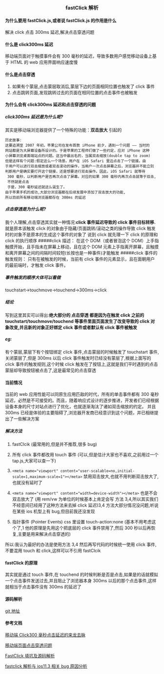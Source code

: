 ### <center>fastClick 解析</center>

#### 为什么要用 fastClick.js,或者说 fastClick.js 的作用是什么

解决 click 点击 300ms 延迟,解决点击穿透问题

#### 什么是 click300ms 延迟

移动端页面对于触摸事件会有 300 毫秒的延迟，导致多数用户感觉移动设备上基于 HTML 的 web 应用界面响应速度慢

#### 什么是点击穿透

1. 如果有个蒙层,点击蒙层取消后,蒙层下边的页面相同位置也触发了 click 事件
1. 点击跳转页面,发现跳转过去的页面在相同位置的点击事件也被触发

#### 为什么会有 click300ms 延迟和点击穿透的问题

##### click300ms 延迟是为什么呢?

其实是移动端浏览器提供了一个特殊的功能：<b>双击放大</b> 引起的

```
历史故事:
这要追溯至 2007 年初。苹果公司在发布首款 iPhone 前夕，遇到一个问题 —— 当时的
网站都是为大屏幕设备所设计的。于是苹果的工程师们做了一些约定，应对 iPhone 这种
小屏幕浏览桌面端站点的问题。这当中最出名的，当属双击缩放(double tap to zoom)
但是这样有个问题:假定这么一个场景。用户在 iOS Safari 里边点击了一个链接。由
于用户可以进行双击缩放或者双击滚动的操作，当用户一次点击屏幕之后，浏览器并不能立刻
判断用户是确实要打开这个链接，还是想要进行双击操作。因此，iOS Safari 就等待
 300 毫秒，以判断用户是否再次点击了屏幕。对应的如果 300 毫秒内再次点击就等于双击,
 不然就是点击
 于是，300 毫秒延迟就这么诞生了。
由于苹果手机的成功,大部分浏览器都在后续发展中添加了双击放大的功能,
所以目前所有移动端浏览器都存在 300ms 的延迟
```

##### 点击穿透是为什么呢?

我个人理解,点击穿透其实就一种情况:<b>click 事件延迟导致的 click 事件目标转移.</b>就是原本该触发 click 的对象由于隐藏/页面跳转/滚动之类的操作导致 click 触发时的对象不是原本的生成这个事件的对象了
说到 click 就先理一下 click 的原理和 click 的执行顺序
#####click 描述：
在这个 DOM（或者冒泡这个 DOM）上手指触摸开始，且手指未在屏幕上移动，且在这个 DOM 元素上手指离开屏幕，且触摸和离开屏幕之间的间隔时间较短(长按也是一种事件)才能触发
#####click 事件的触发规则：
只有在被触发的时候，当前有 click 事件的元素显示，且在面朝用户的最前端时，才触发 click 事件。

##### 事件触发的顺序大体可以看做

touchstart->touchmove->touchend->300ms->click

##### 结论

写到这里其实可以得出:<b>绝大部分的 点击穿透 都是因为在触发 click 之前的 touchstart/touchmove/touchend 等事件里面页面发生了改变导致的 click 对象改变,并且新的对象正好绑定 click 事件或者默认有 click 事件被触发</b>

##### eg:

有个蒙层,蒙层下有个按钮绑定 click 事件,点击蒙层的时候触发了 touchstart 事件,关闭蒙层了,但是 300ms 以后 click 事件触发时已经没有蒙层了,根据上面写的 click 事件的触发规则,这个时候 click 触发在了按钮上,这就是我们平时遇到的点击蒙层却导致按钮被点击了,这是最常见的点击穿透

#### 当前情况

当前的 web 应用性能可以同原生应用匹敌的时代，所有的单击事件都有 300 毫秒延迟，必然是不可接受的。而且，随着响应式设计的逐步推进，开发者们已经根据设备本身的尺寸对站点进行了优化，也就逐渐淘汰了诸如双击缩放的约定。
并且 300ms 已经是体验的主要阻碍了,浏览器开发商已经意识到这个问题，并已相继提出了一些解决方案

##### 解决方法

1. fastClcik (最常用的,但是并不推荐,很多 bug)

2. 所有 click 事件都改用 touch 事件 (可以,但是估计大家也不喜欢,之前用过一个 tap.js,大家可以查一下)

3. `<meta name="viewport" content="user-scalable=no,initial-scale=1,maximum-scale=1"></meta>` 禁用双击放大,也就不用判断双击放大了,也就没有延时了

4. `<meta name="viewport" content="width=device-width"></meta>` 也是不会双击放大了 (用 rem/vw 为单位的时候基本上肯定会写 方法 3,4,所以其实我们不经意间已经用了这种方法来去掉 click 延迟)3,4 方法大部分情况没问题,听说在某些 ios 机型上有 bug,但目前我还没发现

5. 指针事件 (Pointer Events) css 里设置 touch-action:none (基本不用考虑这个了,1️ 他的原理是先用这个把底层的 click 事件禁用了,然后 300 秒以后再恢复,主要是用来解决点击穿透的)

所以:我认为最好的办法是使用方法 3,4 然后再写代码的时候统一使用 click 事件,不要混用 touch 和 click,这样可以不引用 fastClcik

#### fastClick 的原理

其实就是通过 touch 事件,在 touchend 的时候判断是否是点击,如果是的话就模拟一个点击事件发送过去,并且阻止了浏览器本身 300ms 以后的那个点击事件,这样就相当于点击事件没有 300ms 的延迟了

#### 源码解析

[git 地址](https://github.com/dogsmall/markdown/blob/master/fastclick/fastclick.js)

#### 参考文档

[移动端 Click300 毫秒点击延迟的来龙去脉](https://www.cnblogs.com/dunken/p/4527869.html)</b>

[移动端页面点击穿透问题](https://www.jianshu.com/p/77a3c89760a4)</b>

[FastClick 填坑及源码解析](https://www.cnblogs.com/vajoy/p/5522114.html)</b>

[fastclick 解析与 ios11.3 相关 bug 原因分析](https://segmentfault.com/a/1190000015234652)</b>
